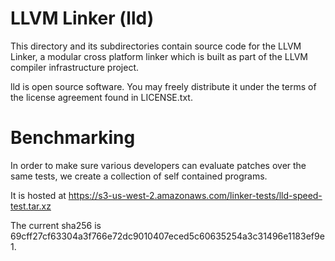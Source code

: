 LLVM Linker (lld)
=================

This directory and its subdirectories contain source code for the LLVM Linker, a
modular cross platform linker which is built as part of the LLVM compiler
infrastructure project.

lld is open source software. You may freely distribute it under the terms of
the license agreement found in LICENSE.txt.

Benchmarking
============

In order to make sure various developers can evaluate patches over the
same tests, we create a collection of self contained programs.

It is hosted at https://s3-us-west-2.amazonaws.com/linker-tests/lld-speed-test.tar.xz

The current sha256 is 69cff27cf63304a3f766e72dc9010407eced5c60635254a3c31496e1183ef9e1.
